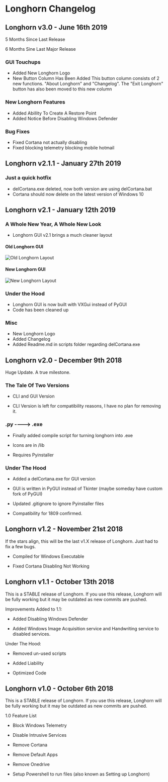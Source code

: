 # Longhorn Changelog
Longhorn v3.0 - June 16th 2019
-----------------------------------
5 Months Since Last Release

6 Months Sine Last Major Release

### GUI Touchups
* Added New Longhorn Logo
* New Button Column Has Been Added
This button column consists of 2 new functions. "About Longhorn" and "Changelog". The "Exit Longhorn" button has also been moved to this new column

### New Longhorn Features
* Added Abillity To Create A Restore Point
* Added Notice Before Disabling Windows Defender

### Bug Fixes
* Fixed Cortana not actually disabling
* Fixed blocking telemetry blocking mobile hotmail

Longhorn v2.1.1 - January 27th 2019
------------------------------------
### Just a quick hotfix
* delCortana.exe deleted, now both version are using delCortana.bat
* Cortana should now delete on the latest version of Windows 10

Longhorn v2.1 - January 12th 2019
------------------------------------
### A Whole New Year, A Whole New Look
* Longhorn GUI v2.1 brings a much cleaner layout

#### Old Longhorn GUI
![Old Longhorn Layout](https://i.ibb.co/ZNrYPPC/ej0h.png)

#### New Longhorn GUI
![New Longhorn Layout](https://i.ibb.co/HGCmqw2/6l1q.png)

### Under the Hood
* Longhorn GUI is now built with VXGui instead of PyGUI
* Code has been cleaned up

### Misc
* New Longhorn Logo
* Added Changelog
* Added Readme.md in scripts folder regarding delCortana.exe

Longhorn v2.0 - December 9th 2018
------------------------------------
Huge Update. A true milestone.

### The Tale Of Two Versions
* CLI and GUI Version

* CLI Version is left for compatibility reasons, I have no plan for removing it.

### .py ----> .exe
* Finally added compile script for turning longhorn into .exe
 
* Icons are in /lib

* Requires Pyinstaller

### Under The Hood
* Added a delCortana.exe for GUI version

* GUI is written in PyGUI instead of Tkinter (maybe someday have custom fork of PyGUI)

* Updated .gitignore to ignore Pyinstaller files

* Compatibility for 1809 confirmed.

Longhorn v1.2 - November 21st 2018
------------------------------------
If the stars align, this will be the last v1.X release of Longhorn. Just had to fix a few bugs.

* Compiled for Windows Executable

* Fixed Cortana Disabling Not Working

Longhorn v1.1 - October 13th 2018
------------------------------------
This is a STABLE release of Longhorn. If you use this release, Longhorn will be fully working but it may be outdated as new commits are pushed.

Improvements Added to 1.1:

* Added Disabling Windows Defender

* Added Windows Image Acquisition service and Handwriting service to disabled services.

Under The Hood:

* Removed un-used scripts

* Added Liability

* Optimized Code

Longhorn v1.0 - October 6th 2018
------------------------------------
This is a STABLE release of Longhorn. If you use this release, Longhorn will be fully working but it may be outdated as new commits are pushed.

1.0 Feature List

* Block Windows Telemetry

* Disable Intrusive Services

* Remove Cortana

* Remove Default Apps

* Remove Onedrive

* Setup Powershell to run files (also known as Setting up Longhorn)
